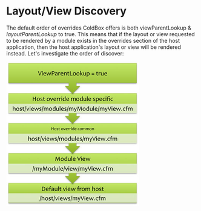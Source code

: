 # Layout/View Discovery

The default order of overrides ColdBox offers is both viewParentLookup & *layoutParentLookup* to true. This means that if the layout or view requested to be rendered by a module exists in the overrides section of the host application, then the host application's layout or view will be rendered instead. Let's investigate the order of discover:

![](../../ModulesViewLookupTrue.jpg)


